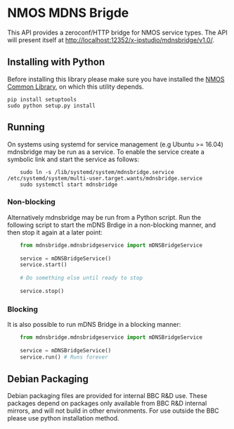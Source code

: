# NMOS MDNS Brigde

This API provides a zeroconf/HTTP bridge for NMOS service types. The API will present itself at [http://localhost:12352/x-ipstudio/mdnsbridge/v1.0/](http://localhost:12352/x-ipstudio/mdnsbridge/v1.0/).

## Installing with Python

Before installing this library please make sure you have installed the [NMOS Common Library](https://github.com/bbc/nmos-common), on which this utility depends.

```
pip install setuptools
sudo python setup.py install
```

## Running

On systems using systemd for service management (e.g Ubuntu >= 16.04) mdnsbridge may be run as a service. To enable the service create a symbolic link and start the service as follows:

```
    sudo ln -s /lib/systemd/system/mdnsbridge.service /etc/systemd/system/multi-user.target.wants/mdnsbridge.service
    sudo systemctl start mdnsbridge
```

### Non-blocking

Alternatively mdnsbridge may be run from a Python script. Run the following script to start the mDNS Brdige in a non-blocking manner, and then stop it again at a later point:

```Python
    from mdnsbridge.mdnsbridgeservice import mDNSBridgeService
    
    service = mDNSBridgeService()
    service.start()
    
    # Do something else until ready to stop
    
    service.stop()
```

### Blocking

It is also possible to run mDNS Bridge in a blocking manner:

```Python
    from mdnsbridge.mdnsbridgeservice import mDNSBridgeService
    
    service = mDNSBridgeService()
    service.run() # Runs forever
```

## Debian Packaging

Debian packaging files are provided for internal BBC R&D use.
These packages depend on packages only available from BBC R&D internal mirrors, and will not build in other environments. For use outside the BBC please use python installation method.

